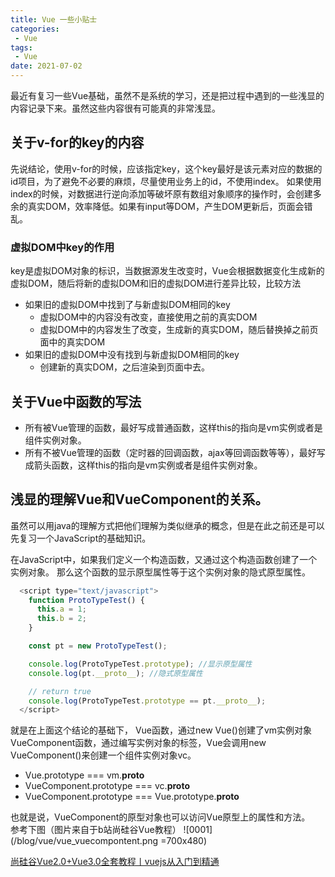 ```yaml
---
title: Vue 一些小贴士
categories: 
 - Vue
tags:
 - Vue
date: 2021-07-02
---
```


最近有复习一些Vue基础，虽然不是系统的学习，还是把过程中遇到的一些浅显的内容记录下来。虽然这些内容很有可能真的非常浅显。

## 关于v-for的key的内容

先说结论，使用v-for的时候，应该指定key，这个key最好是该元素对应的数据的id项目，为了避免不必要的麻烦，尽量使用业务上的id，不使用index。 
如果使用index的时候，对数据进行逆向添加等破坏原有数组对象顺序的操作时，会创建多余的真实DOM，效率降低。如果有input等DOM，产生DOM更新后，页面会错乱。

### 虚拟DOM中key的作用
key是虚拟DOM对象的标识，当数据源发生改变时，Vue会根据数据变化生成新的虚拟DOM，随后将新的虚拟DOM和旧的虚拟DOM进行差异比较，比较方法
* 如果旧的虚拟DOM中找到了与新虚拟DOM相同的key
  * 虚拟DOM中的内容没有改变，直接使用之前的真实DOM
  * 虚拟DOM中的内容发生了改变，生成新的真实DOM，随后替换掉之前页面中的真实DOM
* 如果旧的虚拟DOM中没有找到与新虚拟DOM相同的key
  * 创建新的真实DOM，之后渲染到页面中去。


## 关于Vue中函数的写法
* 所有被Vue管理的函数，最好写成普通函数，这样this的指向是vm实例或者是组件实例对象。
* 所有不被Vue管理的函数（定时器的回调函数，ajax等回调函数等等），最好写成箭头函数，这样this的指向是vm实例或者是组件实例对象。

## 浅显的理解Vue和VueComponent的关系。
虽然可以用java的理解方式把他们理解为类似继承的概念，但是在此之前还是可以先复习一个JavaScript的基础知识。

在JavaScript中，如果我们定义一个构造函数，又通过这个构造函数创建了一个实例对象。
那么这个函数的显示原型属性等于这个实例对象的隐式原型属性。
```javascript
  <script type="text/javascript">
    function ProtoTypeTest() {
      this.a = 1;
      this.b = 2;
    }

    const pt = new ProtoTypeTest();

    console.log(ProtoTypeTest.prototype); //显示原型属性
    console.log(pt.__proto__); //隐式原型属性

    // return true
    console.log(ProtoTypeTest.prototype == pt.__proto__);
  </script>
```
就是在上面这个结论的基础下，
Vue函数，通过new Vue()创建了vm实例对象
VueComponent函数，通过编写实例对象的标签，Vue会调用new VueComponent()来创建一个组件实例对象vc。

* Vue.prototype === vm.__proto__
* VueComponent.prototype === vc.__proto__
* VueComponent.prototype === Vue.prototype.__proto__

也就是说，VueComponent的原型对象也可以访问Vue原型上的属性和方法。  
参考下图（图片来自于b站尚硅谷Vue教程） 
![0001](/blog/vue/vue_vuecompontent.png =700x480)

[尚硅谷Vue2.0+Vue3.0全套教程丨vuejs从入门到精通](https://www.bilibili.com/video/BV1Zy4y1K7SH?p=59) 


